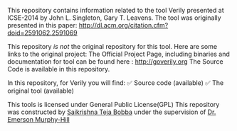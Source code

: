 This repository contains information related to the tool Verily presented at ICSE-2014 by John L. Singleton, Gary T. Leavens. The tool was originally presented in this paper: http://dl.acm.org/citation.cfm?doid=2591062.2591069

This repository _is not_ the original repository for this tool. Here are some links to the original project:
The Official Project Page, including binaries and documentation for tool can be found here : http://goverily.org
The Source Code is available in this repository.

In this repository, for Verily you will find:
:white_check_mark: Source code (available)
:white_check_mark: The original tool (available)

This tools is licensed under General Public License(GPL)
This repository was constructed by [Saikrishna Teja Bobba](https://github.com/saiteja09) under the supervision of [Dr. Emerson Murphy-Hill](https://github.com/CaptainEmerson)
